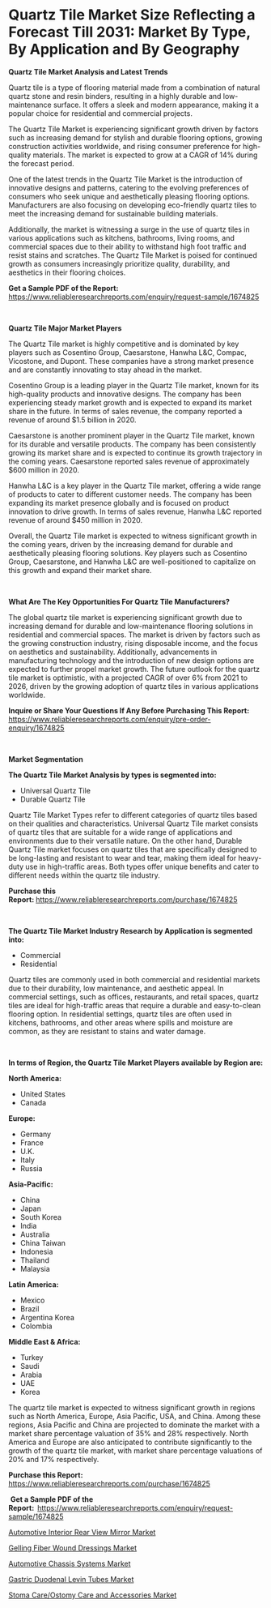 <p><h1>Quartz Tile Market Size Reflecting a Forecast Till 2031: Market By Type, By Application and By Geography</h1></p><p><strong>Quartz Tile Market Analysis and Latest Trends</strong></p>
<p><p>Quartz tile is a type of flooring material made from a combination of natural quartz stone and resin binders, resulting in a highly durable and low-maintenance surface. It offers a sleek and modern appearance, making it a popular choice for residential and commercial projects.</p><p>The Quartz Tile Market is experiencing significant growth driven by factors such as increasing demand for stylish and durable flooring options, growing construction activities worldwide, and rising consumer preference for high-quality materials. The market is expected to grow at a CAGR of 14% during the forecast period.</p><p>One of the latest trends in the Quartz Tile Market is the introduction of innovative designs and patterns, catering to the evolving preferences of consumers who seek unique and aesthetically pleasing flooring options. Manufacturers are also focusing on developing eco-friendly quartz tiles to meet the increasing demand for sustainable building materials.</p><p>Additionally, the market is witnessing a surge in the use of quartz tiles in various applications such as kitchens, bathrooms, living rooms, and commercial spaces due to their ability to withstand high foot traffic and resist stains and scratches. The Quartz Tile Market is poised for continued growth as consumers increasingly prioritize quality, durability, and aesthetics in their flooring choices.</p></p>
<p><strong>Get a Sample PDF of the Report:&nbsp;</strong> <a href="https://www.reliableresearchreports.com/enquiry/request-sample/1674825">https://www.reliableresearchreports.com/enquiry/request-sample/1674825</a></p>
<p>&nbsp;</p>
<p><strong>Quartz Tile Major Market Players</strong></p>
<p><p>The Quartz Tile market is highly competitive and is dominated by key players such as Cosentino Group, Caesarstone, Hanwha L&C, Compac, Vicostone, and Dupont. These companies have a strong market presence and are constantly innovating to stay ahead in the market.</p><p>Cosentino Group is a leading player in the Quartz Tile market, known for its high-quality products and innovative designs. The company has been experiencing steady market growth and is expected to expand its market share in the future. In terms of sales revenue, the company reported a revenue of around $1.5 billion in 2020.</p><p>Caesarstone is another prominent player in the Quartz Tile market, known for its durable and versatile products. The company has been consistently growing its market share and is expected to continue its growth trajectory in the coming years. Caesarstone reported sales revenue of approximately $600 million in 2020.</p><p>Hanwha L&C is a key player in the Quartz Tile market, offering a wide range of products to cater to different customer needs. The company has been expanding its market presence globally and is focused on product innovation to drive growth. In terms of sales revenue, Hanwha L&C reported revenue of around $450 million in 2020.</p><p>Overall, the Quartz Tile market is expected to witness significant growth in the coming years, driven by the increasing demand for durable and aesthetically pleasing flooring solutions. Key players such as Cosentino Group, Caesarstone, and Hanwha L&C are well-positioned to capitalize on this growth and expand their market share.</p></p>
<p>&nbsp;</p>
<p><strong>What Are The Key Opportunities For Quartz Tile Manufacturers?</strong></p>
<p><p>The global quartz tile market is experiencing significant growth due to increasing demand for durable and low-maintenance flooring solutions in residential and commercial spaces. The market is driven by factors such as the growing construction industry, rising disposable income, and the focus on aesthetics and sustainability. Additionally, advancements in manufacturing technology and the introduction of new design options are expected to further propel market growth. The future outlook for the quartz tile market is optimistic, with a projected CAGR of over 6% from 2021 to 2026, driven by the growing adoption of quartz tiles in various applications worldwide.</p></p>
<p><strong>Inquire or Share Your Questions If Any Before Purchasing This Report:</strong> <a href="https://www.reliableresearchreports.com/enquiry/pre-order-enquiry/1674825">https://www.reliableresearchreports.com/enquiry/pre-order-enquiry/1674825</a></p>
<p>&nbsp;</p>
<p><strong>Market Segmentation</strong></p>
<p><strong>The Quartz Tile Market Analysis by types is segmented into:</strong></p>
<p><ul><li>Universal Quartz Tile</li><li>Durable Quartz Tile</li></ul></p>
<p><p>Quartz Tile Market Types refer to different categories of quartz tiles based on their qualities and characteristics. Universal Quartz Tile market consists of quartz tiles that are suitable for a wide range of applications and environments due to their versatile nature. On the other hand, Durable Quartz Tile market focuses on quartz tiles that are specifically designed to be long-lasting and resistant to wear and tear, making them ideal for heavy-duty use in high-traffic areas. Both types offer unique benefits and cater to different needs within the quartz tile industry.</p></p>
<p><strong>Purchase this Report:&nbsp;</strong><a href="https://www.reliableresearchreports.com/purchase/1674825">https://www.reliableresearchreports.com/purchase/1674825</a></p>
<p>&nbsp;</p>
<p><strong>The Quartz Tile Market Industry Research by Application is segmented into:</strong></p>
<p><ul><li>Commercial</li><li>Residential</li></ul></p>
<p><p>Quartz tiles are commonly used in both commercial and residential markets due to their durability, low maintenance, and aesthetic appeal. In commercial settings, such as offices, restaurants, and retail spaces, quartz tiles are ideal for high-traffic areas that require a durable and easy-to-clean flooring option. In residential settings, quartz tiles are often used in kitchens, bathrooms, and other areas where spills and moisture are common, as they are resistant to stains and water damage.</p></p>
<p>&nbsp;</p>
<p><strong>In terms of Region, the Quartz Tile Market Players available by Region are:</strong></p>
<p>
    <p> <strong> North America: </strong>
        <ul>
            <li>United States</li>
            <li>Canada</li>
        </ul>
        </p> 
    <p> <strong> Europe: </strong>
        <ul>
            <li>Germany</li>
            <li>France</li>
            <li>U.K.</li>
            <li>Italy</li>
            <li>Russia</li>
        </ul>
        </p> 
    <p> <strong> Asia-Pacific: </strong>
        <ul>
            <li>China</li>
            <li>Japan</li>
            <li>South Korea</li>
            <li>India</li>
            <li>Australia</li>
            <li>China Taiwan</li>
            <li>Indonesia</li>
            <li>Thailand</li>
            <li>Malaysia</li>
        </ul>
        </p> 
    <p> <strong> Latin America: </strong>
        <ul>
            <li>Mexico</li>
            <li>Brazil</li>
            <li>Argentina Korea</li>
            <li>Colombia</li>
        </ul>
        </p> 
    <p> <strong> Middle East & Africa: </strong>
        <ul>
            <li>Turkey</li>
            <li>Saudi</li>
            <li>Arabia</li>
            <li>UAE</li>
            <li>Korea</li>
        </ul>
    </p>
    </p>
<p><p>The quartz tile market is expected to witness significant growth in regions such as North America, Europe, Asia Pacific, USA, and China. Among these regions, Asia Pacific and China are projected to dominate the market with a market share percentage valuation of 35% and 28% respectively. North America and Europe are also anticipated to contribute significantly to the growth of the quartz tile market, with market share percentage valuations of 20% and 17% respectively.</p></p>
<p><strong>Purchase this Report: </strong><a href="https://www.reliableresearchreports.com/purchase/1674825">https://www.reliableresearchreports.com/purchase/1674825</a></p>
<p>&nbsp;<strong>Get a Sample PDF of the Report:&nbsp;&nbsp;</strong><a href="https://www.reliableresearchreports.com/enquiry/request-sample/1674825">https://www.reliableresearchreports.com/enquiry/request-sample/1674825</a></p>
<p><strong></strong></p>
<p><p><a href="https://issuu.com/reportprime-2/docs/automotive-interior-rear-view-mirror-market-size-2">Automotive Interior Rear View Mirror Market</a></p><p><a href="https://github.com/pjcfca/Market-Research-Report-List-1/blob/main/gelling-fiber-wound-dressings-market.md">Gelling Fiber Wound Dressings Market</a></p><p><a href="https://issuu.com/reportprime-2/docs/automotive-chassis-systems-market-size-2030.pptx">Automotive Chassis Systems Market</a></p><p><a href="https://github.com/johnbach50/Market-Research-Report-List-2/blob/main/gastric-duodenal-levin-tubes-market.md">Gastric Duodenal Levin Tubes Market</a></p><p><a href="https://github.com/wusalecollins540tpqoz/Market-Research-Report-List-1/blob/main/stoma-careostomy-care-and-accessories-market.md">Stoma Care/Ostomy Care and Accessories Market</a></p></p>